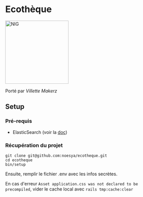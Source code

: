 # Ecothèque


<a href="https://www.numeriqueinteretgeneral.org/declarations/2024-ecotheque/">
  <img src="https://www.numeriqueinteretgeneral.org/badges/nig-16-5-0.svg" alt="NIG" width="200" />
</a>

Porté par *Villette Makerz*

## Setup

### Pré-requis

- ElasticSearch (voir la [doc](https://docs.ecotheque.fr/docs/recherche/))

### Récupération du projet

```
git clone git@github.com:noesya/ecotheque.git
cd ecotheque
bin/setup
```

Ensuite, remplir le fichier .env avec les infos secrètes.

En cas d'erreur `Asset application.css was not declared to be precompiled`, vider le cache local avec `rails tmp:cache:clear`
